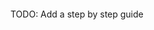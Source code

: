 <p align="center">
  <img src="https://github.com/Ubiqu0/ubiquo_public/blob/main/public/drone_example.gif" alt=""/>
</p>

TODO: Add a step by step guide
